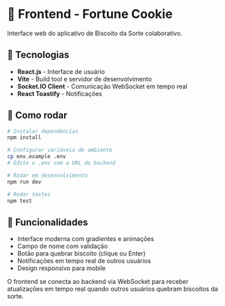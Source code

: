 # 🍪 Frontend - Fortune Cookie

Interface web do aplicativo de Biscoito da Sorte colaborativo.

## 🚀 Tecnologias

- **React.js** - Interface de usuário
- **Vite** - Build tool e servidor de desenvolvimento
- **Socket.IO Client** - Comunicação WebSocket em tempo real
- **React Toastify** - Notificações

## 🔧 Como rodar

```bash
# Instalar dependências
npm install

# Configurar variáveis de ambiente
cp env.example .env
# Edite o .env com a URL do backend

# Rodar em desenvolvimento
npm run dev

# Rodar testes
npm test
```

## 📱 Funcionalidades

- Interface moderna com gradientes e animações
- Campo de nome com validação
- Botão para quebrar biscoito (clique ou Enter)
- Notificações em tempo real de outros usuários
- Design responsivo para mobile

O frontend se conecta ao backend via WebSocket para receber atualizações em tempo real quando outros usuários quebram biscoitos da sorte.
